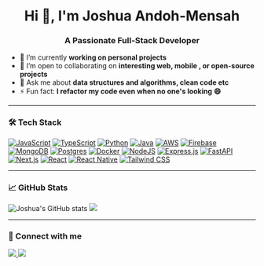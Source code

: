 <h1 align="center">Hi 👋, I'm Joshua Andoh-Mensah</h1>
<h3 align="center">A Passionate Full-Stack Developer</h3>

- 🔭 I’m currently **working on personal projects**
- 👯 I’m open to collaborating on **interesting web, mobile , or open-source projects**
- 💬 Ask me about **data structures and algorithms, clean code etc**
- ⚡ Fun fact: **I refactor my code even when no one's looking 😄**

---

### 🛠️ Tech Stack
[![JavaScript](https://img.shields.io/badge/JavaScript-F7DF1E?logo=javascript&logoColor=000)](#)
[![TypeScript](https://img.shields.io/badge/TypeScript-3178C6?logo=typescript&logoColor=fff)](#)
[![Python](https://img.shields.io/badge/Python-3776AB?logo=python&logoColor=fff)](#)
[![Java](https://img.shields.io/badge/Java-%23ED8B00.svg?logo=openjdk&logoColor=white)](#)
[![AWS](https://custom-icon-badges.demolab.com/badge/AWS-%23FF9900.svg?logo=aws&logoColor=white)](#)
[![Firebase](https://img.shields.io/badge/Firebase-039BE5?logo=Firebase&logoColor=white)](#)
[![MongoDB](https://img.shields.io/badge/MongoDB-%234ea94b.svg?logo=mongodb&logoColor=white)](#)
[![Postgres](https://img.shields.io/badge/Postgres-%23316192.svg?logo=postgresql&logoColor=white)](#)
[![Docker](https://img.shields.io/badge/Docker-2496ED?logo=docker&logoColor=fff)](#)
[![NodeJS](https://img.shields.io/badge/Node.js-6DA55F?logo=node.js&logoColor=white)](#)
[![Express.js](https://img.shields.io/badge/Express.js-%23404d59.svg?logo=express&logoColor=%2361DAFB)](#)
[![FastAPI](https://img.shields.io/badge/FastAPI-009485.svg?logo=fastapi&logoColor=white)](#)
[![Next.js](https://img.shields.io/badge/Next.js-black?logo=next.js&logoColor=white)](#)
[![React](https://img.shields.io/badge/React-%2320232a.svg?logo=react&logoColor=%2361DAFB)](#)
[![React Native](https://img.shields.io/badge/React_Native-%2320232a.svg?logo=react&logoColor=%2361DAFB)](#)
[![Tailwind CSS](https://img.shields.io/badge/Tailwind%20CSS-%2338B2AC.svg?logo=tailwind-css&logoColor=white)](#)

---

### 📈 GitHub Stats
<p>
  <img src="https://github-readme-stats-green-seven-65.vercel.app/api?username=jandoh07&show_icons=true&count_private=true&theme=github_dark&cache_seconds=30" alt="Joshua's GitHub stats" />
  <img src="https://github-readme-stats-green-seven-65.vercel.app/api/top-langs/?username=jandoh07&layout=compact&count_private=true&theme=github_dark&cache_seconds=30&exclude_repo=github-readme-stats&langs_count=10" />
<!--   <img src="https://github-readme-streak-stats.herokuapp.com/?user=jandoh07&theme=github-dark" alt="GitHub Streak" /> -->
</p>

---

### 🔗 Connect with me
<p align="left">
  <a href="https://www.linkedin.com/in/joshua-andoh-mensah-903a30274/" target="blank">
    <img src="https://custom-icon-badges.demolab.com/badge/LinkedIn-0A66C2?logo=linkedin-white&logoColor=fff" />
</a>
  <a href="mailto:amjoshua59@gmail.com">
    <img src="https://img.shields.io/badge/Gmail-D14836?logo=gmail&logoColor=white" />
  </a>
</p>
